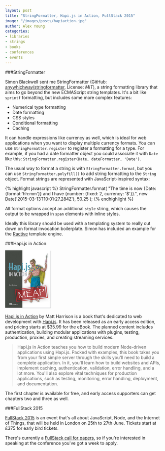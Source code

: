 ```yaml
---
layout: post
title: "StringFormatter, Hapi.js in Action, FullStack 2015"
image: "/images/posts/hapiaction.jpg"
author: Alex Young
categories:
- libraries
- strings
- books
- conferences
- events
---
```


###StringFormatter

Simon Blackwell sent me StringFormatter (GitHub: [anywhichway/stringformatter](https://github.com/anywhichway/stringformatter), License: _MIT_), a string formatting library that aims to go beyond the new ECMAScript string templates.  It's a bit like `sprintf` formatting, but includes some more complex features:

* Numerical type formatting
* Date formatting
* CSS styles
* Conditional formatting
* Caching

It can handle expressions like currency as well, which is ideal for web applications when you want to display multiple currency formats.  You can use `StringFormatter.register` to register a formatting for a type.  For example, if you had a date formatter object you could associate it with `Date` like this: `StringFormatter.register(Date, dateFormatter, 'Date')`.

The usual way to format a string is with `StringFormatter.format`, but you can use `StringFormatter.polyfill()` to add string formatting to the `String` object.  Format strings are represented with JavaScript-inspired syntax:

{% highlight javascript %}
StringFormatter.format(
  "The time is now {Date: {format:'hh:mm'}} and I have {number: {fixed: 2, currency: '$'}}.",
  new Date('2015-03-13T10:01:27.284Z'),
  50.25
);
{% endhighlight %}

All format options accept an additional `style` string, which causes the output to be wrapped in `span` elements with inline styles.

Ideally this library should be used with a templating system to really cut down on format invocation boilerplate.  Simon has included an example for the [Ractive](http://www.ractivejs.org) template engine.

###Hapi.js in Action

![Hapi in Action](/images/posts/hapiaction.jpg)

[Hapi.js in Action](http://manning.com/harrison/) by Matt Harrison is a book that's dedicated to web development with [Hapi.js](http://hapijs.com).  It has been released as an early access edition, and pricing starts at $35.99 for the eBook.  The planned content includes authentication, building modular applications with plugins, testing, production, proxies, and creating streaming services.

> Hapi.js in Action teaches you how to build modern Node-driven applications using Hapi.js. Packed with examples, this book takes you from your first simple server through the skills you'll need to build a complete application. In it, you'll learn how to build websites and APIs, implement caching, authentication, validation, error handling, and a lot more. You'll also explore vital techniques for production applications, such as testing, monitoring, error handling, deployment, and documentation.

The first chapter is available for free, and early access supporters can get chapters two and three as well.

###FullStack 2015

[FullStack 2015](https://skillsmatter.com/conferences/6612-fullstack) is an event that's all about JavaScript, Node, and the Internet of Things, that will be held in London on 25th to 27th June.  Tickets start at &pound;375 for early bird tickets.

There's currently a [FullStack call for papers](https://docs.google.com/forms/d/1YG33cmiKHiUimB0Z6p-5BLWghZ5TsgXUM0MtKWqNbGE/viewform?c=0&w=1), so if you're interested in speaking at the conference you've got a week to apply.
